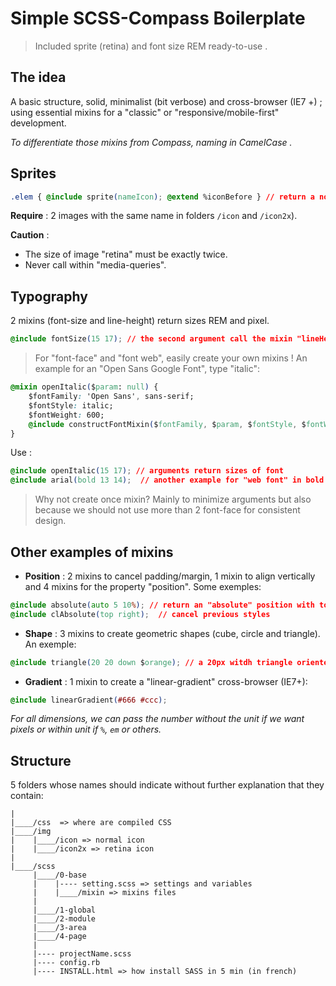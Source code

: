 Simple SCSS-Compass Boilerplate
=================================

> Included sprite (retina) and font size REM ready-to-use .

<!--[French Version](https://laurentperroteau.com)-->

## The idea

A basic structure, solid, minimalist (bit verbose) and cross-browser (IE7 +) ; using essential mixins for a "classic" or "responsive/mobile-first" development.

_To differentiate those mixins from Compass, naming in CamelCase ._


## Sprites

```css
.elem { @include sprite(nameIcon); @extend %iconBefore } // return a normal and retina version
```
__Require__ : 2 images with the same name in folders `/icon` and `/icon2x`).

__Caution__ : 

- The size of image "retina" must be exactly twice.
- Never call within "media-queries".


## Typography

2 mixins (font-size and line-height) return sizes REM and pixel.

```css
@include fontSize(15 17); // the second argument call the mixin "lineHeight"
```

> For "font-face" and "font web", easily create your own mixins ! An example for an "Open Sans Google Font", type "italic":

```css
@mixin openItalic($param: null) {
    $fontFamily: 'Open Sans', sans-serif;
    $fontStyle: italic;
    $fontWeight: 600;
    @include constructFontMixin($fontFamily, $param, $fontStyle, $fontWeight);
}
```

Use :

```css
@include openItalic(15 17); // arguments return sizes of font
@include arial(bold 13 14);  // another example for "web font" in bold
```

> Why not create once mixin? Mainly to minimize arguments but also because we should not use more than 2 font-face for consistent design. 


## Other examples of mixins

* __Position__ : 2 mixins to cancel padding/margin, 1 mixin to align vertically and 4 mixins for the property "position". Some exemples:

```css
@include absolute(auto 5 10%); // return an "absolute" position with top: 5px and right: 10%
@include clAbsolute(top right);  // cancel previous styles
```

* __Shape__ : 3 mixins to create geometric shapes (cube, circle and triangle). An exemple:

```css
@include triangle(20 20 down $orange); // a 20px witdh triangle oriented downward 
```

* __Gradient__ : 1 mixin to create a "linear-gradient" cross-browser (IE7+):

```css
@include linearGradient(#666 #ccc); 
```

_For all dimensions, we can pass the number without the unit if we want pixels or within unit if `%`, `em` or others._

## Structure

5 folders whose names should indicate without further explanation that they contain:

```
|
|____/css  => where are compiled CSS
|____/img
|    |____/icon => normal icon
|    |____/icon2x => retina icon
|
|____/scss
     |____/0-base
     |    |---- setting.scss => settings and variables
     |    |____/mixin => mixins files
     |
     |____/1-global
     |____/2-module
     |____/3-area
     |____/4-page
     |
     |---- projectName.scss
     |---- config.rb
     |---- INSTALL.html => how install SASS in 5 min (in french)
```
